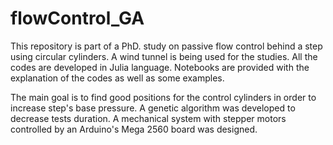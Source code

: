 # flowControl_GA

This repository is part of a PhD. study on passive flow control behind a step using circular cylinders. A wind tunnel is being used for the studies. All the codes are developed in Julia language. Notebooks are provided with the explanation of the codes as well as some examples. 

The main goal is to find good positions for the control cylinders in order to increase step's base pressure. A genetic algorithm was developed to decrease tests duration. A mechanical system with stepper motors controlled by an Arduino's Mega 2560 board was designed. 
